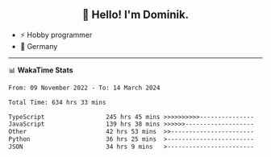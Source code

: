 <h2 align="center">👋 Hello! I'm Dominik.</h2>

- ⚡ Hobby programmer
- 📍 Germany

---
📊 **WakaTime Stats**
<!--START_SECTION:waka-->

```txt
From: 09 November 2022 - To: 14 March 2024

Total Time: 634 hrs 33 mins

TypeScript                 245 hrs 45 mins >>>>>>>>>>---------------   38.73 %
JavaScript                 139 hrs 38 mins >>>>>>-------------------   22.01 %
Other                      42 hrs 53 mins  >>-----------------------   06.76 %
Python                     36 hrs 25 mins  >------------------------   05.74 %
JSON                       34 hrs 9 mins   >------------------------   05.38 %
```

<!--END_SECTION:waka-->
